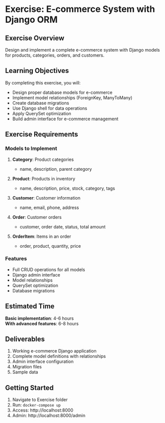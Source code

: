 # Exercise: E-commerce System with Django ORM

## Exercise Overview

Design and implement a complete e-commerce system with Django models for products, categories, orders, and customers.

## Learning Objectives

By completing this exercise, you will:
- Design proper database models for e-commerce
- Implement model relationships (ForeignKey, ManyToMany)
- Create database migrations
- Use Django shell for data operations
- Apply QuerySet optimization
- Build admin interface for e-commerce management

## Exercise Requirements

### Models to Implement

1. **Category**: Product categories
   - name, description, parent category

2. **Product**: Products in inventory
   - name, description, price, stock, category, tags

3. **Customer**: Customer information
   - name, email, phone, address

4. **Order**: Customer orders
   - customer, order date, status, total amount

5. **OrderItem**: Items in an order
   - order, product, quantity, price

### Features

- Full CRUD operations for all models
- Django admin interface
- Model relationships
- QuerySet optimization
- Database migrations

## Estimated Time

**Basic implementation**: 4-6 hours  
**With advanced features**: 6-8 hours

## Deliverables

1. Working e-commerce Django application
2. Complete model definitions with relationships
3. Admin interface configuration
4. Migration files
5. Sample data

## Getting Started

1. Navigate to Exercise folder
2. Run: `docker-compose up`
3. Access: http://localhost:8000
4. Admin: http://localhost:8000/admin



